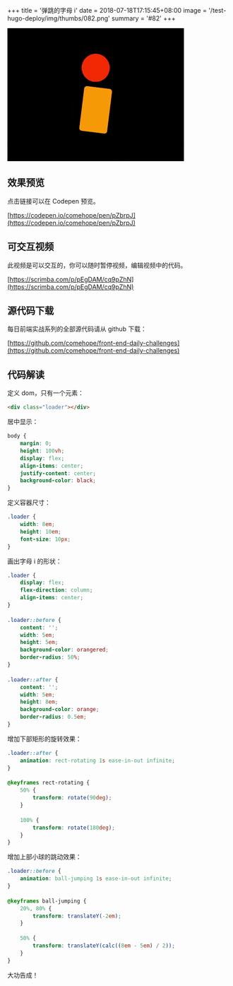 +++
title = '弹跳的字母 i'
date = 2018-07-18T17:15:45+08:00
image = '/test-hugo-deploy/img/thumbs/082.png'
summary = '#82'
+++

![](./work.gif)

## 效果预览

点击链接可以在 Codepen 预览。

[https://codepen.io/comehope/pen/pZbrpJ](https://codepen.io/comehope/pen/pZbrpJ)

## 可交互视频

此视频是可以交互的，你可以随时暂停视频，编辑视频中的代码。

[https://scrimba.com/p/pEgDAM/cq9pZhN](https://scrimba.com/p/pEgDAM/cq9pZhN)

## 源代码下载

每日前端实战系列的全部源代码请从 github 下载：

[https://github.com/comehope/front-end-daily-challenges](https://github.com/comehope/front-end-daily-challenges)


## 代码解读

定义 dom，只有一个元素：
```html
<div class="loader"></div>
```

居中显示：
```css
body {
    margin: 0;
    height: 100vh;
    display: flex;
    align-items: center;
    justify-content: center;
    background-color: black;
}
```

定义容器尺寸：
```css
.loader {
    width: 8em;
    height: 10em;
    font-size: 10px;
}
```

画出字母 i 的形状：
```css
.loader {
    display: flex;
    flex-direction: column;
    align-items: center;
}

.loader::before {
    content: '';
    width: 5em;
    height: 5em;
    background-color: orangered;
    border-radius: 50%;
}

.loader::after {
    content: '';
    width: 5em;
    height: 8em;
    background-color: orange;
    border-radius: 0.5em;
}
```

增加下部矩形的旋转效果：
```css
.loader::after {
    animation: rect-rotating 1s ease-in-out infinite;
}

@keyframes rect-rotating {
    50% {
        transform: rotate(90deg);
    }

    100% {
        transform: rotate(180deg);
    }
}
```

增加上部小球的跳动效果：
```css
.loader::before {
    animation: ball-jumping 1s ease-in-out infinite;
}

@keyframes ball-jumping {
    20%, 80% {
        transform: translateY(-2em);
    }

    50% {
        transform: translateY(calc((8em - 5em) / 2));
    }
}
```

大功告成！
